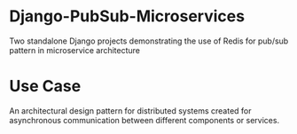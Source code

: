 # Django-PubSub-Microservices
Two standalone Django projects demonstrating the use of Redis for pub/sub pattern in microservice architecture


# Use Case
An architectural design pattern for distributed systems created for asynchronous communication between different components or services.
